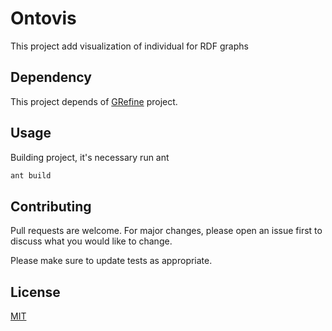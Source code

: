 # Ontovis

This project add visualization of individual for RDF graphs

## Dependency

This project depends of [GRefine](https://github.com/stkenny/grefine-rdf-extension) project.


## Usage

Building project, it's necessary run ant 
```python
ant build
```

## Contributing
Pull requests are welcome. For major changes, please open an issue first to discuss what you would like to change.

Please make sure to update tests as appropriate.

## License
[MIT](https://choosealicense.com/licenses/mit/)